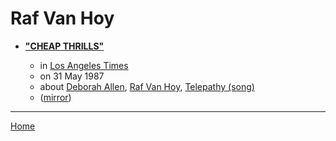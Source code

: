 # Raf Van Hoy

 - [**"CHEAP THRILLS"**](https://www.latimes.com/archives/la-xpm-1987-05-31-ca-9135-story.html)

    - in [Los Angeles Times](https://www.latimes.com/)
    - on 31 May 1987
    - about [Deborah Allen](../../topics/deborah-allen/index.md), [Raf Van Hoy](../../topics/raf-van-hoy/index.md), [Telepathy (song)](../../topics/song/telepathy/index.md)
    - ([mirror](https://web.archive.org/web/*/https://www.latimes.com/archives/la-xpm-1987-05-31-ca-9135-story.html))

----

[Home](../index.md)
